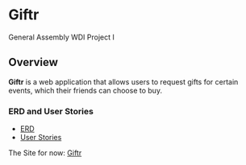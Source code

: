 # Giftr
General Assembly WDI Project I

## Overview
**Giftr** is a web application that allows users to request gifts for certain events, which their friends can choose to buy.

### ERD and User Stories

* [ERD](https://www.lucidchart.com/documents/view/56418552-af69-4800-8446-cf28c95646bf)
* [User Stories](https://trello.com/b/osqMFPwi)

The Site for now: [Giftr](http://giftingapp.herokuapp.com)
